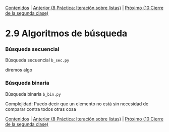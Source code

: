 [Contenidos](../Contenidos.md) \| [Anterior (8 Práctica: Iteración sobre listas)](08_Algo_IteradoresLista.md) \| [Próximo (10 Cierre de la segunda clase)](10_CierreClase.md)

# 2.9 Algoritmos de búsqueda


### Búsqueda secuencial

Búsqueda secuencial `b_sec.py`

diremos algo

### Búsqueda binaria

Búsqueda binaria `b_bin.py`

Complejidad: Puedo decir que un elemento no está sin necesidad de comparar contra todos
otras cosa



[Contenidos](../Contenidos.md) \| [Anterior (8 Práctica: Iteración sobre listas)](08_Algo_IteradoresLista.md) \| [Próximo (10 Cierre de la segunda clase)](10_CierreClase.md)

